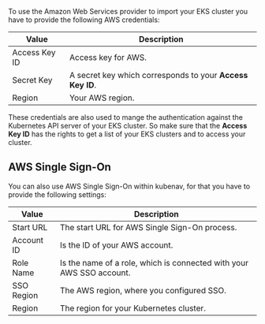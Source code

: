 To use the Amazon Web Services provider to import your EKS cluster you have to provide the following AWS credentials:

| Value | Description |
| ----- | ----------- |
| Access Key ID | Access key for AWS. |
| Secret Key | A secret key which corresponds to your **Access Key ID**. |
| Region | Your AWS region. |

These credentials are also used to mange the authentication against the Kubernetes API server of your EKS cluster. So make sure that the **Access Key ID** has the rights to get a list of your EKS clusters and to access your cluster.

## AWS Single Sign-On

You can also use AWS Single Sign-On within kubenav, for that you have to provide the following settings:

| Value | Description |
| ----- | ----------- |
| Start URL | The start URL for AWS Single Sign-On process. |
| Account ID | Is the ID of your AWS account. |
| Role Name | Is the name of a role, which is connected with your AWS SSO account. |
| SSO Region | The AWS region, where you configured SSO. |
| Region | The region for your Kubernetes cluster. |
